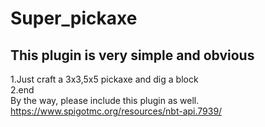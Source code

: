 # Super_pickaxe
## This plugin is very simple and obvious
1.Just craft a 3x3,5x5 pickaxe and dig a block <br>
2.end <br>
By the way, please include this plugin as well. <br>
https://www.spigotmc.org/resources/nbt-api.7939/
